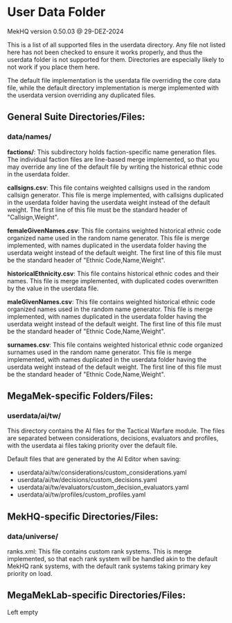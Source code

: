# User Data Folder

MekHQ version 0.50.03 @ 29-DEZ-2024

This is a list of all supported files in the userdata directory. Any file not listed here has not been checked to ensure it works properly, and thus the userdata folder is not supported for them. Directories are especially likely to not work if you place them here.

The default file implementation is the userdata file overriding the core data file, while the default directory implementation is merge implemented with the userdata version overriding any duplicated files.

## General Suite Directories/Files:
### data/names/
**factions/**: This subdirectory holds faction-specific name generation files. The individual faction files are line-based merge implemented, so that you may override any line of the default file by writing the historical ethnic code in the userdata folder.

**callsigns.csv**: This file contains weighted callsigns used in the random callsign generator. This file is merge implemented, with callsigns duplicated in the userdata folder having the userdata weight instead of the default weight. The first line of this file must be the standard header of "Callsign,Weight".

**femaleGivenNames.csv**: This file contains weighted historical ethnic code organized name used in the random name generator. This file is merge implemented, with names duplicated in the userdata folder having the userdata weight instead of the default weight. The first line of this file must be the standard header of "Ethnic Code,Name,Weight".

**historicalEthnicity.csv**: This file contains historical ethnic codes and their names. This file is merge implemented, with duplicated codes overwritten by the value in the userdata file.

**maleGivenNames.csv**: This file contains weighted historical ethnic code organized names used in the random name generator. This file is merge implemented, with names duplicated in the userdata folder having the userdata weight instead of the default weight. The first line of this file must be the standard header of "Ethnic Code,Name,Weight".

**surnames.csv**: This file contains weighted historical ethnic code organized surnames used in the random name generator. This file is merge implemented, with names duplicated in the userdata folder having the userdata weight instead of the default weight. The first line of this file must be the standard header of "Ethnic Code,Name,Weight".

## MegaMek-specific Folders/Files:
### userdata/ai/tw/
This directory contains the AI files for the Tactical Warfare module.
The files are separated between considerations, decisions, evaluators and profiles, with the userdata ai files taking
priority over the default file.

Default files that are generated by the AI Editor when saving:

- userdata/ai/tw/considerations/custom_considerations.yaml
- userdata/ai/tw/decisions/custom_decisions.yaml
- userdata/ai/tw/evaluators/custom_decision_evaluators.yaml
- userdata/ai/tw/profiles/custom_profiles.yaml

## MekHQ-specific Directories/Files:
### data/universe/
ranks.xml: This file contains custom rank systems. This is merge implemented, so that each rank system will be handled akin to the default MekHQ rank systems, with the default rank systems taking primary key priority on load.

## MegaMekLab-specific Directories/Files:

Left empty